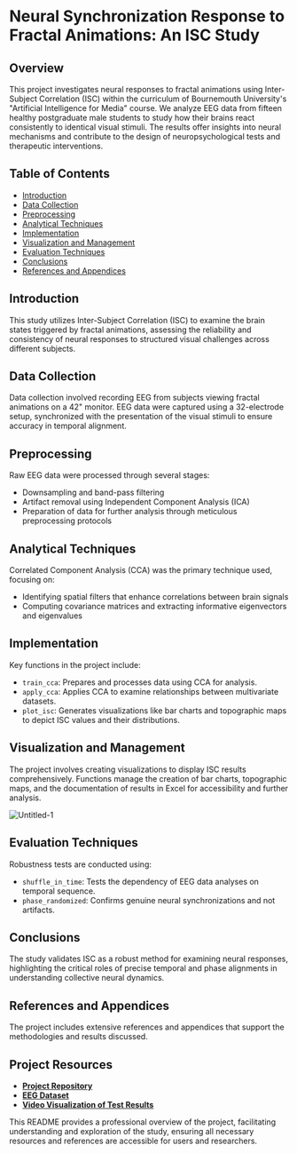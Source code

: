 # Neural Synchronization Response to Fractal Animations: An ISC Study

## Overview

This project investigates neural responses to fractal animations using Inter-Subject Correlation (ISC) within the curriculum of Bournemouth University's "Artificial Intelligence for Media" course. We analyze EEG data from fifteen healthy postgraduate male students to study how their brains react consistently to identical visual stimuli. The results offer insights into neural mechanisms and contribute to the design of neuropsychological tests and therapeutic interventions.

## Table of Contents

- [Introduction](#introduction)
- [Data Collection](#data-collection)
- [Preprocessing](#preprocessing)
- [Analytical Techniques](#analytical-techniques)
- [Implementation](#implementation)
- [Visualization and Management](#visualization-and-management)
- [Evaluation Techniques](#evaluation-techniques)
- [Conclusions](#conclusions)
- [References and Appendices](#references-and-appendices)

## Introduction

This study utilizes Inter-Subject Correlation (ISC) to examine the brain states triggered by fractal animations, assessing the reliability and consistency of neural responses to structured visual challenges across different subjects.

## Data Collection

Data collection involved recording EEG from subjects viewing fractal animations on a 42" monitor. EEG data were captured using a 32-electrode setup, synchronized with the presentation of the visual stimuli to ensure accuracy in temporal alignment.

## Preprocessing

Raw EEG data were processed through several stages:
- Downsampling and band-pass filtering
- Artifact removal using Independent Component Analysis (ICA)
- Preparation of data for further analysis through meticulous preprocessing protocols

## Analytical Techniques

Correlated Component Analysis (CCA) was the primary technique used, focusing on:
- Identifying spatial filters that enhance correlations between brain signals
- Computing covariance matrices and extracting informative eigenvectors and eigenvalues

## Implementation

Key functions in the project include:
- `train_cca`: Prepares and processes data using CCA for analysis.
- `apply_cca`: Applies CCA to examine relationships between multivariate datasets.
- `plot_isc`: Generates visualizations like bar charts and topographic maps to depict ISC values and their distributions.

## Visualization and Management

The project involves creating visualizations to display ISC results comprehensively. Functions manage the creation of bar charts, topographic maps, and the documentation of results in Excel for accessibility and further analysis.

![Untitled-1](https://github.com/sarshardorosti/EEG-Inter-Subject-Correlation/assets/50841748/3991da54-5f06-4896-9e0c-9f1272bd5746)

## Evaluation Techniques

Robustness tests are conducted using:
- `shuffle_in_time`: Tests the dependency of EEG data analyses on temporal sequence.
- `phase_randomized`: Confirms genuine neural synchronizations and not artifacts.

## Conclusions

The study validates ISC as a robust method for examining neural responses, highlighting the critical roles of precise temporal and phase alignments in understanding collective neural dynamics.


## References and Appendices

The project includes extensive references and appendices that support the methodologies and results discussed.

## Project Resources

- **[Project Repository](https://github.com/sarshardorosti/EEG-Inter-Subject-Correlation.git)**
- **[EEG Dataset](https://drive.google.com/file/d)**
- **[Video Visualization of Test Results](https://drive.google.com/file/d/1LDGlXA033PbD07uUoQRVTUeFBKS5L9n/view?usp=sharing)**

This README provides a professional overview of the project, facilitating understanding and exploration of the study, ensuring all necessary resources and references are accessible for users and researchers.

